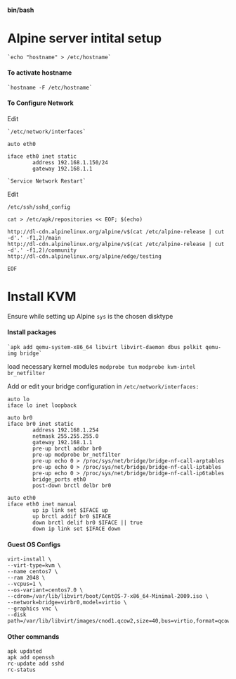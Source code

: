#### bin/bash
# Alpine server intital setup

    `echo "hostname" > /etc/hostname`

#### To activate hostname

    `hostname -F /etc/hostname`

#### To Configure Network

Edit 

    `/etc/network/interfaces`

```
auto eth0

iface eth0 inet static
        address 192.168.1.150/24
        gateway 192.168.1.1
```
 
    `Service Network Restart`

Edit

`/etc/ssh/sshd_config`

```
cat > /etc/apk/repositories << EOF; $(echo)

http://dl-cdn.alpinelinux.org/alpine/v$(cat /etc/alpine-release | cut -d'.' -f1,2)/main
http://dl-cdn.alpinelinux.org/alpine/v$(cat /etc/alpine-release | cut -d'.' -f1,2)/community
http://dl-cdn.alpinelinux.org/alpine/edge/testing

EOF
```
# Install KVM

Ensure while setting up Alpine `sys` is the chosen disktype

#### Install packages
    `apk add qemu-system-x86_64 libvirt libvirt-daemon dbus polkit qemu-img bridge`
load necessary kernel modules
    `modprobe tun`
    `modprobe kvm-intel br_netfilter`
    
Add or edit your bridge configuration in `/etc/network/interfaces:`
```
auto lo
iface lo inet loopback

auto br0
iface br0 inet static
        address 192.168.1.254
        netmask 255.255.255.0
        gateway 192.168.1.1
        pre-up brctl addbr br0
        pre-up modprobe br_netfilter
        pre-up echo 0 > /proc/sys/net/bridge/bridge-nf-call-arptables
        pre-up echo 0 > /proc/sys/net/bridge/bridge-nf-call-iptables
        pre-up echo 0 > /proc/sys/net/bridge/bridge-nf-call-ip6tables
        bridge_ports eth0
        post-down brctl delbr br0

auto eth0
iface eth0 inet manual
        up ip link set $IFACE up
        up brctl addif br0 $IFACE
        down brctl delif br0 $IFACE || true
        down ip link set $IFACE down
```
####  Guest OS Configs
```
virt-install \
--virt-type=kvm \
--name centos7 \
--ram 2048 \
--vcpus=1 \
--os-variant=centos7.0 \
--cdrom=/var/lib/libvirt/boot/CentOS-7-x86_64-Minimal-2009.iso \
--network=bridge=virbr0,model=virtio \
--graphics vnc \
--disk path=/var/lib/libvirt/images/cnod1.qcow2,size=40,bus=virtio,format=qcow2
```
#### Other commands

`apk updated`<br>
`apk add openssh`<br>
`rc-update add sshd`<br>
`rc-status`<br>
